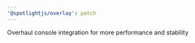 ```yaml
---
'@spotlightjs/overlay': patch
---
```


Overhaul console integration for more performance and stability
